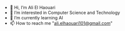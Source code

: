 - 👋 Hi, I’m Ali El Haouari
- 👀 I’m interested in Computer Science and Technology 
- 🌱 I’m currently learning AI
- 📫 How to reach me "ali.elhaouari101@gmail.com"

<!---
alielhaouari01/alielhaouari01 is a ✨ special ✨ repository because its `README.md` (this file) appears on your GitHub profile.
You can click the Preview link to take a look at your changes.
--->
